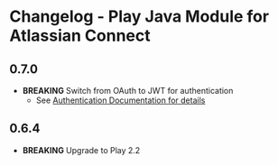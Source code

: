 # Changelog - Play Java Module for Atlassian Connect

## 0.7.0
* **BREAKING** Switch from OAuth to JWT for authentication
  * See [Authentication Documentation for details](https://developer.atlassian.com/static/connect/docs/pages/concepts/authentication.html)
    
## 0.6.4 
* **BREAKING** Upgrade to Play 2.2
